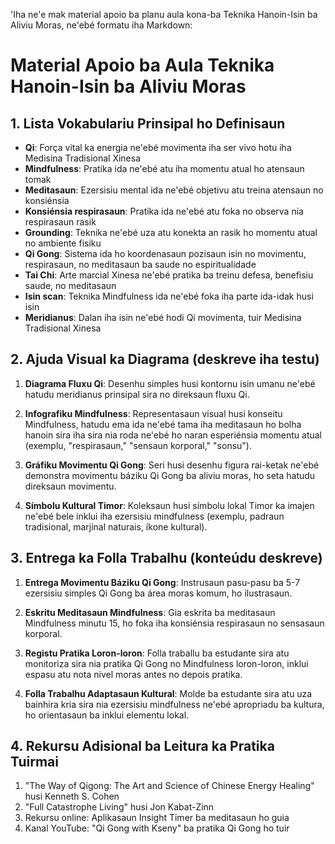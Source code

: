 'Iha ne'e mak material apoio ba planu aula kona-ba Teknika Hanoin-Isin ba Aliviu Moras, ne'ebé formatu iha Markdown:

# Material Apoio ba Aula Teknika Hanoin-Isin ba Aliviu Moras

## 1. Lista Vokabulariu Prinsipal ho Definisaun 

- **Qi**: Força vital ka energia ne'ebé movimenta iha ser vivo hotu iha Medisina Tradisional Xinesa
- **Mindfulness**: Pratika ida ne'ebé atu iha momentu atual ho atensaun tomak
- **Meditasaun**: Ezersisiu mental ida ne'ebé objetivu atu treina atensaun no konsiénsia
- **Konsiénsia respirasaun**: Pratika ida ne'ebé atu foka no observa nia respirasaun rasik
- **Grounding**: Teknika ne'ebé uza atu konekta an rasik ho momentu atual no ambiente fisiku
- **Qi Gong**: Sistema ida ho koordenasaun pozisaun isin no movimentu, respirasaun, no meditasaun ba saude no espiritualidade
- **Tai Chi**: Arte marcial Xinesa ne'ebé pratika ba treinu defesa, benefisiu saude, no meditasaun
- **Isin scan**: Teknika Mindfulness ida ne'ebé foka iha parte ida-idak husi isin
- **Meridianus**: Dalan iha isin ne'ebé hodi Qi movimenta, tuir Medisina Tradisional Xinesa

## 2. Ajuda Visual ka Diagrama (deskreve iha testu)

1. **Diagrama Fluxu Qi**: Desenhu simples husi kontornu isin umanu ne'ebé hatudu meridianus prinsipal sira no direksaun fluxu Qi.

2. **Infografiku Mindfulness**: Representasaun visual husi konseitu Mindfulness, hatudu ema ida ne'ebé tama iha meditasaun ho bolha hanoin sira iha sira nia roda ne'ebé ho naran esperiénsia momentu atual (exemplu, "respirasaun," "sensaun korporal," "sonsu").

3. **Gráfiku Movimentu Qi Gong**: Seri husi desenhu figura rai-ketak ne'ebé demonstra movimentu báziku Qi Gong ba aliviu moras, ho seta hatudu direksaun movimentu.

4. **Símbolu Kultural Timor**: Koleksaun husi símbolu lokal Timor ka imajen ne'ebé bele inklui iha ezersisiu mindfulness (exemplu, padraun tradisional, marjinal naturais, íkone kultural).

## 3. Entrega ka Folla Trabalhu (konteúdu deskreve)

1. **Entrega Movimentu Báziku Qi Gong**: Instrusaun pasu-pasu ba 5-7 ezersisiu simples Qi Gong ba área moras komum, ho ilustrasaun.

2. **Eskritu Meditasaun Mindfulness**: Gia eskrita ba meditasaun Mindfulness minutu 15, ho foka iha konsiénsia respirasaun no sensasaun korporal.

3. **Registu Pratika Loron-loron**: Folla traballu ba estudante sira atu monitoriza sira nia pratika Qi Gong no Mindfulness loron-loron, inklui espasu atu nota nivel moras antes no depois pratika.

4. **Folla Trabalhu Adaptasaun Kultural**: Molde ba estudante sira atu uza bainhira kria sira nia ezersisiu mindfulness ne'ebé apropriadu ba kultura, ho orientasaun ba inklui elementu lokal.

## 4. Rekursu Adisional ba Leitura ka Pratika Tuirmai

1. "The Way of Qigong: The Art and Science of Chinese Energy Healing" husi Kenneth S. Cohen
2. "Full Catastrophe Living" husi Jon Kabat-Zinn
3. Rekursu online: Aplikasaun Insight Timer ba meditasaun ho guia
4. Kanal YouTube: "Qi Gong with Kseny" ba pratika Qi Gong ho tuir